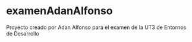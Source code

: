 # examenAdanAlfonso
Proyecto creado por Adan Alfonso para el examen de la UT3 de Entornos de Desarrollo
